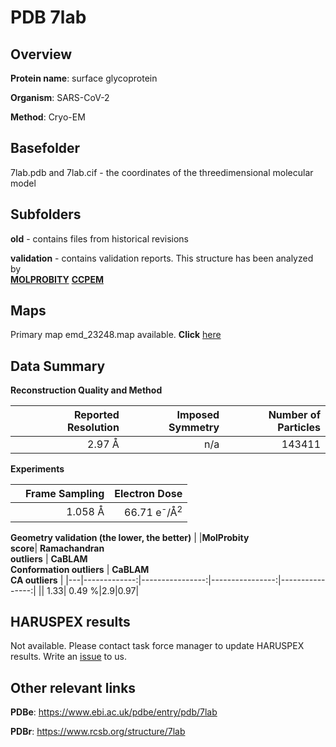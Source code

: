 # PDB 7lab

## Overview

**Protein name**: surface glycoprotein

**Organism**: SARS-CoV-2

**Method**: Cryo-EM



## Basefolder

7lab.pdb and 7lab.cif - the coordinates of the threedimensional molecular model

## Subfolders



**old** - contains files from historical revisions

**validation** - contains validation reports. This structure has been analyzed by <br>  [**MOLPROBITY**](https://github.com/thorn-lab/coronavirus_structural_task_force/tree/master/pdb/surface_glycoprotein/SARS-CoV-2/7lab/validation/molprobity)   [**CCPEM**](https://github.com/thorn-lab/coronavirus_structural_task_force/tree/master/pdb/surface_glycoprotein/SARS-CoV-2/7lab/validation/ccpem-validation) 



## Maps

Primary map emd_23248.map available. **Click** [here](http://ftp.wwpdb.org/pub/emdb/structures/EMD-23248/map/) 

## Data Summary
**Reconstruction Quality and Method**

|   | Reported Resolution | Imposed Symmetry | Number of Particles |
|---|-------------:|----------------:|--------------:|
|   |2.97 Å|n/a|143411|

**Experiments**

|   | Frame Sampling | Electron Dose |
|---|-------------:|----------------:|
|   |1.058 Å|66.71 e<sup>-</sup>/Å<sup>2</sup>|

**Geometry validation (the lower, the better)**
|   |**MolProbity<br>score**| **Ramachandran<br>outliers** | **CaBLAM<br>Conformation outliers** | **CaBLAM<br>CA outliers** |
|---|-------------:|----------------:|----------------:|----------------:|
||  1.33|  0.49 %|2.9|0.97|

## HARUSPEX results

Not available. Please contact task force manager to update HARUSPEX results. Write an [issue](https://github.com/thorn-lab/coronavirus_structural_task_force/issues) to us.

## Other relevant links 
**PDBe**:  https://www.ebi.ac.uk/pdbe/entry/pdb/7lab
 
**PDBr**: https://www.rcsb.org/structure/7lab 
